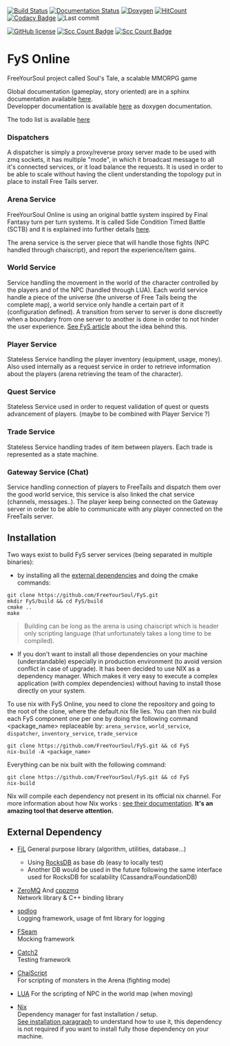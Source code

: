 [![Build Status](https://github.com/FreeYourSoul/FyS/workflows/Build/badge.svg)](https://github.com/FreeYourSoul/FyS/actions?query=workflow%3A"Build")
[![Documentation Status](https://readthedocs.org/projects/fys/badge/?version=latest)](https://fys.readthedocs.io/en/latest/?badge=latest)
[![Doxygen](https://codedocs.xyz/FreeYourSoul/FyS.svg)](https://codedocs.xyz/FreeYourSoul/FyS/)
[![HitCount](http://hits.dwyl.io/FreeYourSoul/FyS.svg)](http://hits.dwyl.io/FreeYourSoul/FyS)
[![Codacy Badge](https://app.codacy.com/project/badge/Grade/2c227695c9824450a0b9bae3c6b881e0)](https://www.codacy.com/manual/FreeYourSoul/FyS?utm_source=github.com&utm_medium=referral&utm_content=FreeYourSoul/FyS&utm_campaign=Badge_Grade)
![Last commit](https://img.shields.io/github/last-commit/FreeYourSoul/FyS.svg)

[![GitHub license](https://img.shields.io/badge/license-MIT-blue.svg)](https://raw.githubusercontent.com/FreeYourSoul/FyS/master/LICENSE)
[![Scc Count Badge](https://sloc.xyz/github/FreeYourSoul/FyS/)](https://github.com/FreeYourSoul/FyS/)
[![Scc Count Badge](https://sloc.xyz/github/FreeYourSoul/FyS/?category=code)](https://github.com/FreeYourSoul/FyS/)

# FyS Online

FreeYourSoul project called Soul's Tale, a scalable MMORPG game

Global documentation (gameplay, story oriented) are in a sphinx documentation available [here](https://readthedocs.org/projects/fys/badge/?version=latest).  
Developper documentation is available [here](https://codedocs.xyz/FreeYourSoul/FyS/) as doxygen documentation.

The todo list is available [here](https://trello.com/b/lMR8LAve/fysgithubtodo)

### Dispatchers

A dispatcher is simply a proxy/reverse proxy server made to be used with zmq sockets, it has multiple "mode", in which it broadcast message to all it's connected services, or it load balance the requests.
It is used in order to be able to scale without having the client understanding the topology put in place to install Free Tails server.

### Arena Service

FreeYourSoul Online is using an original battle system inspired by Final Fantasy turn per turn systems. It is called Side Condition Timed Battle (SCTB) and it is explained into further details [here](docs/services/Arena_BattleSystem.md#arena).

The arena service is the server piece that will handle those fights (NPC handled through chaiscript), and report the experience/item gains.

### World Service

Service handling the movement in the world of the character controlled by the players and of the NPC (handled through LUA).
Each world service handle a piece of the universe (the universe of Free Tails being the complete map), a world service only handle a certain part of it (configuration defined). A transition from server to server is done discreetly when a boundary from one server to another is done in order to not hinder the user experience.
[See FyS article](https://freeyoursoul.online/fys3-the-first-architecture-part-2/) about the idea behind this. 

### Player Service

Stateless Service handling the player inventory (equipment, usage, money). Also used internally as a request service in order to retrieve information about the players (arena retrieving the team of the character).

### Quest Service

Stateless Service used in order to request validation of quest or quests advancement of players. (maybe to be combined with Player Service ?)

### Trade Service

Stateless Service handling trades of item between players. Each trade is represented as a state machine.

### Gateway Service (Chat)

Service handling connection of players to FreeTails and dispatch them over the good world service, this service is also linked the chat service (channels, messages..). The player keep being connected on the Gateway server in order to be able to communicate with any player connected on the FreeTails server.

## Installation

Two ways exist to build FyS server services (being separated in multiple binaries):

- by installing all the [external dependencies](README.md#external-dependency) and doing the cmake commands: 

```shell script
git clone https://github.com/FreeYourSoul/FyS.git
mkdir FyS/build && cd FyS/build
cmake ..
make
```

> Building can be long as the arena is using chaiscript which is header only scripting language (that unfortunately takes a long time to be compiled).

- If you don't want to install all those dependencies on your machine (understandable) especially in production environment (to avoid version conflict in case of upgrade). It has been decided to use NIX as a dependency manager. Which makes it very easy to execute a complex application (with complex dependencies) without having to install those directly on your system.

To use nix with FyS Online, you need to clone the repository and going to the root of the clone, where the default.nix file lies. You can then nix build each FyS component one per one by doing the following command <package_name> replaceable by: `arena_service`, `world_service`, `dispatcher`, `inventory_service`, `trade_service`
```shell script
git clone https://github.com/FreeYourSoul/FyS.git && cd FyS
nix-build -A <package_name>
```
Everything can be nix built with the following command:
```shell script
git clone https://github.com/FreeYourSoul/FyS.git && cd FyS
nix-build
```

Nix will compile each dependency not present in its official nix channel. For more information about how Nix works : [see their documentation](https://nixos.org/learn.html).
__It's an amazing tool that deserve attention.__

## External Dependency

-   [FiL](https://github.com/FreeYourSoul/FiL)
      General purpose library (algorithm, utilities, database...)
    -   Using [RocksDB](https://github.com/facebook/rocksdb) as base db (easy to locally test)
    -   Another DB would be used in the future following the same interface used for RocksDB for scalability (Cassandra/FoundationDB)

-   [ZeroMQ](https://github.com/zeromq/libzmq) And [cppzmq](https://github.com/zeromq/cppzmq)  
      Network library & C++ binding library

-   [spdlog](https://github.com/gabime/spdlog)  
      Logging framework, usage of fmt library for logging
      
-   [FSeam](https://github.com/FreeYourSoul/FSeam)  
      Mocking framework
      
-   [Catch2](https://github.com/catchorg/Catch2)  
      Testing framework

-   [ChaiScript](https://github.com/ChaiScript/ChaiScript)  
      For scripting of monsters in the Arena (fighting mode)

-   [LUA](https://github.com/lua/lua)
      For the scripting of NPC in the world map (when moving)
      
-   [Nix](https://nixos.org/learn.html)  
     Dependency manager for fast installation / setup.  
     [See installation paragraph](README.md#installation) to understand how to use it, this dependency is not required if you want to install fully those dependency on your machine.
